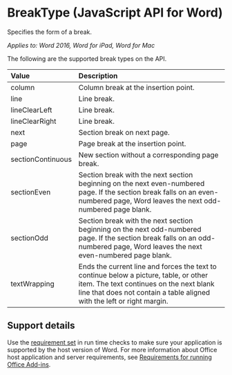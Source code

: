 # BreakType (JavaScript API for Word) 

Specifies the form of a break. 

_Applies to: Word 2016, Word for iPad, Word for Mac_

The following are the supported break types on the API.

| Value         | Description     |
|:-----------------|:--------|
|column| Column break at the insertion point. |
|line| Line break. |
|lineClearLeft|  Line break. |
|lineClearRight|Line break. |
|next| Section break on next page. |
|page| Page break at the insertion point.|
|sectionContinuous| New section without a corresponding page break.|
|sectionEven| Section break with the next section beginning on the next even-numbered page. If the section break falls on an even-numbered page, Word leaves the next odd-numbered page blank.|
|sectionOdd| Section break with the next section beginning on the next odd-numbered page. If the section break falls on an odd-numbered page, Word leaves the next even-numbered page blank.|
|textWrapping| Ends the current line and forces the text to continue below a picture, table, or other item. The text continues on the next blank line that does not contain a table aligned with the left or right margin.|

## Support details

Use the [requirement set](https://msdn.microsoft.com/EN-US/library/office/mt590206.aspx) in run time checks to make sure your application is supported by the host version of Word. For more information about Office host application and server requirements, see [Requirements for running Office Add-ins](https://msdn.microsoft.com/EN-US/library/office/dn833104.aspx). 
